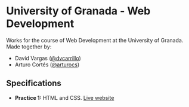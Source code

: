 # University of Granada - Web Development

Works for the course of Web Development at the University of Granada. Made together by:

- David Vargas ([@dvcarrillo](http://github.com/dvcarrillo))
- Arturo Cortés ([@arturocs](http://github.com/arturocs))

## Specifications

- **Practice 1:** HTML and CSS. [Live website](https://dvcarrillo.github.io/ugr-web-development/Práctica%201/Código/)
